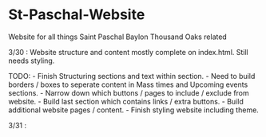 # St-Paschal-Website
Website for all things Saint Paschal Baylon Thousand Oaks related

3/30 : Website structure and content mostly complete on index.html. Still needs styling.

  TODO: - Finish Structuring sections and text within section. 
        - Need to build borders / boxes to seperate content in Mass times and Upcoming events sections.
        - Narrow down which buttons / pages to include  / exclude from website. 
        - Build last section which contains links / extra buttons. 
        - Build additional website pages / content.
        - Finish styling website including theme.
        
3/31 :       

